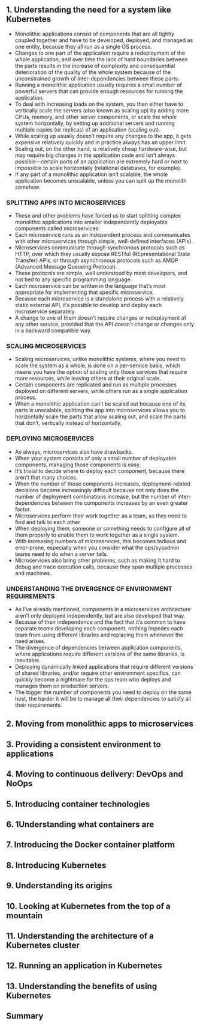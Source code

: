 ## 1. Understanding the need for a system like Kubernetes
* Monolithic applications consist of components that are all tightly coupled together and have to be developed, deployed, and managed as one entity, because they all run as a single OS process.
* Changes to one part of the application require a redeployment of the whole application, and over time the lack of hard boundaries between the parts results in the increase of complexity and consequential deterioration of the quality of the whole system because of the unconstrained growth of inter-dependencies between these parts.
* Running a monolithic application usually requires a small number of powerful servers that can provide enough resources for running the application.
* To deal with increasing loads on the system, you then either have to vertically scale the servers (also known as scaling up) by adding more CPUs, memory, and other server components, or scale the whole system horizontally, by setting up additional servers and running multiple copies (or replicas) of an application (scaling out).
* While scaling up usually doesn’t require any changes to the app, it gets expensive relatively quickly and in practice always has an upper limit.
* Scaling out, on the other hand, is relatively cheap hardware-wise, but may require big changes in the application code and isn’t always possible—certain parts of an application are extremely hard or next to impossible to scale horizontally (relational databases, for example).
* If any part of a monolithic application isn’t scalable, the whole application becomes unscalable, unless you can split up the monolith somehow.

### SPLITTING APPS INTO MICROSERVICES
* These and other problems have forced us to start splitting complex monolithic applications into smaller independently deployable components called microservices.
* Each microservice runs as an independent process and communicates with other microservices through simple, well-defined interfaces (APIs).
* Microservices communicate through synchronous protocols such as HTTP, over which they usually expose RESTful (REpresentational State Transfer) APIs, or through asynchronous protocols such as AMQP (Advanced Message Queueing Protocol).
* These protocols are simple, well understood by most developers, and not tied to any specific programming language.
* Each microservice can be written in the language that’s most appropriate for implementing that specific microservice.
* Because each microservice is a standalone process with a relatively static external API, it’s possible to develop and deploy each microservice separately.
* A change to one of them doesn’t require changes or redeployment of any other service, provided that the API doesn’t change or changes only in a backward compatible way.

### SCALING MICROSERVICES
* Scaling microservices, unlike monolithic systems, where you need to scale the system as a whole, is done on a per-service basis, which means you have the option of scaling only those services that require more resources, while leaving others at their original scale.
* Certain components are replicated and run as multiple processes deployed on different servers, while others run as a single application process.
* When a monolithic application can’t be scaled out because one of its parts is unscalable, splitting the app into microservices allows you to horizontally scale the parts that allow scaling out, and scale the parts that don’t, vertically instead of horizontally.

### DEPLOYING MICROSERVICES
* As always, microservices also have drawbacks.
* When your system consists of only a small number of deployable components, managing those components is easy.
* It’s trivial to decide where to deploy each component, because there aren’t that many choices.
* When the number of those components increases, deployment-related decisions become increasingly difficult because not only does the number of deployment
combinations increase, but the number of inter-dependencies between the components increases by an even greater factor.
* Microservices perform their work together as a team, so they need to find and talk to each other
* When deploying them, someone or something needs to configure all of them properly to enable them to work together as a single system.
* With increasing numbers of microservices, this becomes tedious and error-prone, especially when you consider what the ops/sysadmin teams need to do when a server fails.
* Microservices also bring other problems, such as making it hard to debug and trace execution calls, because they span multiple processes and machines.

### UNDERSTANDING THE DIVERGENCE OF ENVIRONMENT REQUIREMENTS
* As I’ve already mentioned, components in a microservices architecture aren’t only deployed independently, but are also developed that way.
* Because of their independence and the fact that it’s common to have separate teams developing each component, nothing impedes each team from using different libraries and replacing them whenever the need arises.
* The divergence of dependencies between application components, where applications require different versions of the same libraries, is inevitable.
* Deploying dynamically linked applications that require different versions of shared libraries, and/or require other environment specifics, can quickly become a nightmare for the ops team who deploys and manages them on production servers.
* The bigger the number of components you need to deploy on the same host, the harder it will be to manage all their dependencies to satisfy all their requirements.

## 2. Moving from monolithic apps to microservices
## 3. Providing a consistent environment to applications
## 4. Moving to continuous delivery: DevOps and NoOps

## 5. Introducing container technologies
## 6. 1Understanding what containers are
## 7. Introducing the Docker container platform

## 8. Introducing Kubernetes
## 9. Understanding its origins
## 10. Looking at Kubernetes from the top of a mountain
## 11. Understanding the architecture of a Kubernetes cluster
## 12. Running an application in Kubernetes
## 13. Understanding the benefits of using Kubernetes

## Summary
